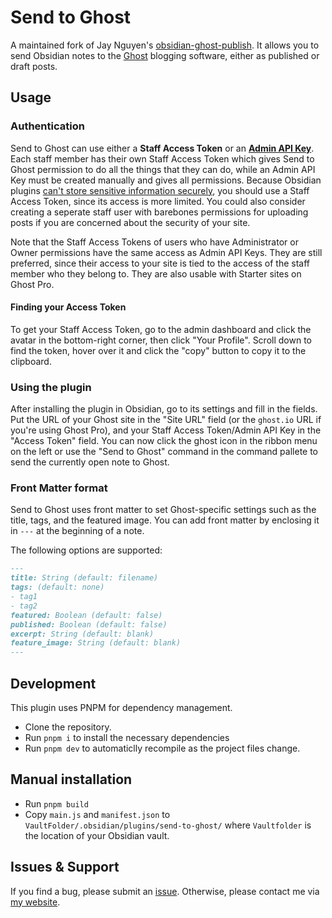 # Send to Ghost

A maintained fork of Jay Nguyen's [obsidian-ghost-publish](https://github.com/jaynguyens/obsidian-ghost-publish). It allows you to send Obsidian notes to the [Ghost](https://ghost.org) blogging software, either as published or draft posts.

## Usage

### Authentication
Send to Ghost can use either a **Staff Access Token** or an **[Admin API Key](https://ghost.org/integrations/custom-integrations/)**. Each staff member has their own Staff Access Token which gives Send to Ghost permission to do all the things that they can do, while an Admin API Key must be created manually and gives all permissions. Because Obsidian plugins [can't store sensitive information securely](https://forum.obsidian.md/t/a-place-for-plugins-sensitive-data/18308), you should use a Staff Access Token, since its access is more limited. You could also consider creating a seperate staff user with barebones permissions for uploading posts if you are concerned about the security of your site.

Note that the Staff Access Tokens of users who have Administrator or Owner permissions have the same access as Admin API Keys. They are still preferred, since their access to your site is tied to the access of the staff member who they belong to. They are also usable with Starter sites on Ghost Pro.

#### Finding your Access Token
To get your Staff Access Token, go to the admin dashboard and click the avatar in the bottom-right corner, then click "Your Profile". Scroll down to find the token, hover over it and click the "copy" button to copy it to the clipboard.

### Using the plugin
After installing the plugin in Obsidian, go to its settings and fill in the fields. Put the URL of your Ghost site in the "Site URL" field (or the `ghost.io` URL if you're using Ghost Pro), and your Staff Access Token/Admin API Key in the "Access Token" field. You can now click the ghost icon in the ribbon menu on the left or use the "Send to Ghost" command in the command pallete to send the currently open note to Ghost.

### Front Matter format

Send to Ghost uses front matter to set Ghost-specific settings such as the title, tags, and the featured image. You can add front matter by enclosing it in `---` at the beginning of a note.

The following options are supported:

```md
---
title: String (default: filename)
tags: (default: none)
- tag1
- tag2
featured: Boolean (default: false)
published: Boolean (default: false)
excerpt: String (default: blank)
feature_image: String (default: blank)
---
```

## Development

This plugin uses PNPM for dependency management.

-   Clone the repository.
-   Run `pnpm i` to install the necessary dependencies
-   Run `pnpm dev` to automaticlly recompile as the project files change.

## Manual installation

-   Run `pnpm build`
-   Copy `main.js` and `manifest.json` to `VaultFolder/.obsidian/plugins/send-to-ghost/` where `Vaultfolder` is the location of your Obsidian vault.

## Issues & Support

If you find a bug, please submit an [issue](https://github.com/Southpaw1496/obsidian-send-to-ghost). Otherwise, please contact me via [my website](https://southpaw1496.me).
